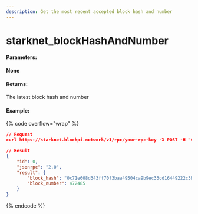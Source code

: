 ```yaml
---
description: Get the most recent accepted block hash and number
---
```


# starknet\_blockHashAndNumber

#### **Parameters:**

**None**

#### **Returns:**

The latest block hash and number

#### Example:

{% code overflow="wrap" %}
```json
// Request
curl https://starknet.blockpi.network/v1/rpc/your-rpc-key -X POST -H "Content-Type: application/json" --data '{"jsonrpc":"2.0","method":"starknet_blockHashAndNumber","params":[],"id":0}'

// Result
{
    "id": 0,
    "jsonrpc": "2.0",
    "result": {
        "block_hash": "0x71e608d343ff70f3baa49504ca9b9ec33cd16449222c3bf6922518c296e1e78",
        "block_number": 472485
    }
}
```
{% endcode %}
